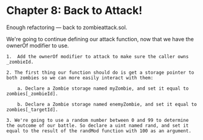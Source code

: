 # Chapter 8: Back to Attack!

Enough refactoring — back to zombieattack.sol.

We're going to continue defining our attack function, now that we have the ownerOf modifier to use.

    1.  Add the ownerOf modifier to attack to make sure the caller owns _zombieId.

    2. The first thing our function should do is get a storage pointer to both zombies so we can more easily interact with them:

        a. Declare a Zombie storage named myZombie, and set it equal to zombies[_zombieId].

        b. Declare a Zombie storage named enemyZombie, and set it equal to zombies[_targetId].

    3. We're going to use a random number between 0 and 99 to determine the outcome of our battle. So declare a uint named rand, and set it equal to the result of the randMod function with 100 as an argument.
